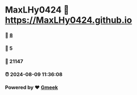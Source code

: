 # MaxLHy0424 :link: https://MaxLHy0424.github.io 
### :page_facing_up: [8](https://MaxLHy0424.github.io/tag.html) 
### :speech_balloon: 5 
### :hibiscus: 21147 
### :alarm_clock: 2024-08-09 11:36:08 
### Powered by :heart: [Gmeek](https://github.com/Meekdai/Gmeek)
